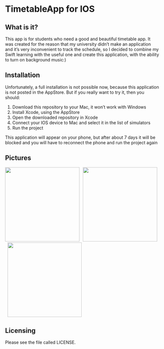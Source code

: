 # TimetableApp for IOS
<h2>What is it?</h2>
<p>This app is for students who need a good and beautiful timetable app. It was created for the reason that my university didn’t make an application and it’s very inconvenient to track the schedule, so I decided to combine my Swift learning with the useful one and create this application, with the ability to turn on background music:)</p>
<h2>Installation</h2>
<p>Unfortunately, a full installation is not possible now, because this application is not posted in the AppStore. But if you really want to try it, then you should:</p>
  <ol>
  <li>Download this repository to your Mac, it won’t work with Windows</li>
  <li>Install Xcode, using the AppStore</li>
  <li>Open the downloaded repository in Xcode</li>
  <li>Connect your IOS device to Mac and select it in the list of simulators</li>
  <li>Run the project</li>
  </ol>
  <p>This application will appear on your phone, but after about 7 days it will be blocked and you will have to reconnect the phone and run the project again</p>
<h2>Pictures</h2>
<div>
  <p>
  <img src = "https://user-images.githubusercontent.com/61494312/205857420-98458b98-c1cf-4aaa-8b42-a14253f3d564.png", width = 242.5px, heigth = 583px, margin-rigth = 20px>
    &nbsp;
  <img src = "https://user-images.githubusercontent.com/61494312/205847058-f2e9f0dc-124d-4144-8123-74de69dadcf0.png", width = 242.5px, heigth = 583px, margin-rigth = 20px>
    &nbsp;
  <img src = "https://user-images.githubusercontent.com/61494312/205847122-73755df5-3744-4f3e-ba53-451730f3156b.png", width = 242.5px, heigth = 583px>
  </p>
</div>
<h2>Licensing</h2>
<p>Please see the file called LICENSE.</p>
